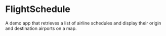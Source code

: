 # FlightSchedule
A demo app that retrieves a list of airline schedules and display their origin and destination airports on a map.
